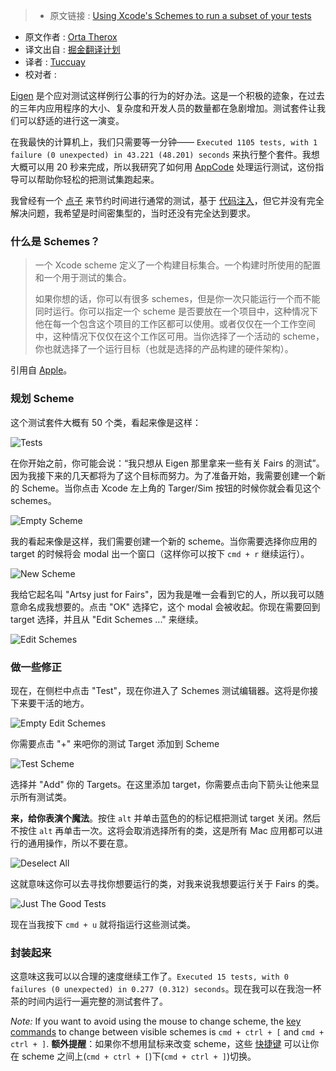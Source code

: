 >* 原文链接 : [Using Xcode's Schemes to run a subset of your tests](http://artsy.github.io/blog/2016/04/06/Testing-Schemes/)
* 原文作者 : [Orta Therox](http://artsy.github.io/author/orta/)
* 译文出自 : [掘金翻译计划](https://github.com/xitu/gold-miner)
* 译者 : [Tuccuay](https://github.com/Tuccuay)
* 校对者 :

[Eigen](https://github.com/artsy/eigen) 是个应对测试这样例行公事的行为的好办法。这是一个积极的迹象，在过去的三年内应用程序的大小、复杂度和开发人员的数量都在急剧增加。测试套件让我们可以舒适的进行这一演变。

在我最快的计算机上，我们只需要等一分钟—— `Executed 1105 tests, with 1 failure (0 unexpected) in 43.221 (48.201) seconds` 来执行整个套件。我想大概可以用 20 秒来完成，所以我研究了如何用 [AppCode](https://www.jetbrains.com/objc/) 处理运行测试，这份指导可以帮助你轻松的把测试集跑起来。

我曾经有一个 [点子](https://github.com/orta/life/issues/71) 来节约时间进行通常的测试，基于 [代码注入](http://artsy.github.io/blog/2016/03/05/iOS-Code-Injection/)，但它并没有完全解决问题，我希望是时间密集型的，当时还没有完全达到要求。

### 什么是 Schemes？

> 一个 Xcode scheme 定义了一个构建目标集合。一个构建时所使用的配置和一个用于测试的集合。
>
> 如果你想的话，你可以有很多 schemes，但是你一次只能运行一个而不能同时运行。你可以指定一个 scheme 是否要放在一个项目中，这种情况下他在每一个包含这个项目的工作区都可以使用。或者仅仅在一个工作空间中，这种情况下仅仅在这个工作区可用。当你选择了一个活动的 scheme，你也就选择了一个运行目标（也就是选择的产品构建的硬件架构）。

引用自 [Apple](https://developer.apple.com/library/ios/featuredarticles/XcodeConcepts/Concept-Schemes.html)。

### 规划 Scheme

这个测试套件大概有 50 个类，看起来像是这样：

![Tests](http://artsy.github.io/images/2016-04-06-Testing-Schemes/tests.png)

在你开始之前，你可能会说：“我只想从 Eigen 那里拿来一些有关 Fairs 的测试”。因为我接下来的几天都将为了这个目标而努力。为了准备开始，我需要创建一个新的 Scheme。当你点击 Xcode 左上角的 Targer/Sim 按钮的时候你就会看见这个 schemes。

![Empty Scheme](http://artsy.github.io/images/2016-04-06-Testing-Schemes/empty_scheme.png)

我的看起来像是这样，我们需要创建一个新的 scheme。当你需要选择你应用的 target 的时候将会 modal 出一个窗口（这样你可以按下 `cmd + r` 继续运行）。

![New Scheme](http://artsy.github.io/images/2016-04-06-Testing-Schemes/new_scheme.png)

我给它起名叫 "Artsy just for Fairs"，因为我是唯一会看到它的人，所以我可以随意命名成我想要的。点击 "OK" 选择它，这个 modal 会被收起。你现在需要回到 target 选择，并且从 "Edit Schemes ..." 来继续。

![Edit Schemes](http://artsy.github.io/images/2016-04-06-Testing-Schemes/edit_schemes.png)

### 做一些修正

现在，在侧栏中点击 "Test"，现在你进入了 Schemes 测试编辑器。这将是你接下来要干活的地方。

![Empty Edit Schemes](http://artsy.github.io/images/2016-04-06-Testing-Schemes/empty_edit_schemes.png)

你需要点击 "+" 来吧你的测试 Target 添加到 Scheme

![Test Scheme](http://artsy.github.io/images/2016-04-06-Testing-Schemes/test_scheme.png)

选择并 "Add" 你的 Targets。在这里添加 target，你需要点击向下箭头让他来显示所有测试类。

__来，给你表演个魔法__。按住 `alt` 并单击蓝色的的标记框把测试 target 关闭。然后不按住 `alt` 再单击一次。这将会取消选择所有的类，这是所有 Mac 应用都可以进行的通用操作，所以不要在意。

![Deselect All](http://artsy.github.io/images/2016-04-06-Testing-Schemes/deselect_all.png)

这就意味这你可以去寻找你想要运行的类，对我来说我想要运行关于 Fairs 的类。

![Just The Good Tests](http://artsy.github.io/images/2016-04-06-Testing-Schemes/just_the_good_tests.png)

现在当我按下 `cmd + u` 就将指运行这些测试类。

### 封装起来

这意味这我可以以合理的速度继续工作了。`Executed 15 tests, with 0 failures (0 unexpected) in 0.277 (0.312) seconds`。现在我可以在我泡一杯茶的时间内运行一遍完整的测试套件了。

_Note:_ If you want to avoid using the mouse to change scheme, the [key commands](http://artsy.github.io/images/2016-04-06-Testing-Schemes/next_prev.png) to change between visible schemes is `cmd + ctrl + [` and `cmd + ctrl + ]`.
__额外提醒__：如果你不想用鼠标来改变 scheme，这些 [快捷键](http://artsy.github.io/images/2016-04-06-Testing-Schemes/next_prev.png) 可以让你在 scheme 之间上(``cmd + ctrl + [``)下(`cmd + ctrl + ]`)切换。
